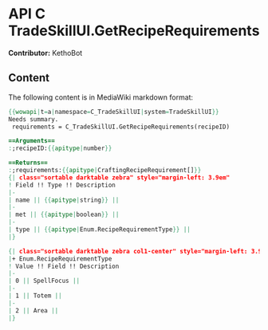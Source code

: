 # API C TradeSkillUI.GetRecipeRequirements

**Contributor:** KethoBot

## Content

The following content is in MediaWiki markdown format:

```mediawiki
{{wowapi|t=a|namespace=C_TradeSkillUI|system=TradeSkillUI}}
Needs summary.
 requirements = C_TradeSkillUI.GetRecipeRequirements(recipeID)

==Arguments==
:;recipeID:{{apitype|number}}

==Returns==
:;requirements:{{apitype|CraftingRecipeRequirement[]}}
{| class="sortable darktable zebra" style="margin-left: 3.9em"
! Field !! Type !! Description
|-
| name || {{apitype|string}} || 
|-
| met || {{apitype|boolean}} || 
|-
| type || {{apitype|Enum.RecipeRequirementType}} || 
|}

{| class="sortable darktable zebra col1-center" style="margin-left: 3.9em"
|+ Enum.RecipeRequirementType
! Value !! Field !! Description
|-
| 0 || SpellFocus || 
|-
| 1 || Totem || 
|-
| 2 || Area || 
|}
```